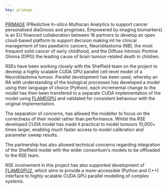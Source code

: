 ```yaml
---
key: primage
---
```


[PRIMAGE](https://www.primageproject.eu/) (PRedictive In-silico Multiscan Analytics to support cancer personalised diaGnosis and prognises, Empowered by imaging biomarkers) is an EU financed collaboration between 16 partners to develop an open cloud-based platform to support decision making int he clinical management of two paediatric cancers, Neuroblastoma (NB), the most frequent solid cancer of early childhood, and the Diffuse Intrinsic Pontine Glioma (DIPG) the leading cause of brain tumour-related death in children.

RSEs have been working closely with the Sheffield team on the project to develop a highly scalable CUDA GPU parallel cell-level model of a Neuroblastoma tumour. Parallel development has been used, whereby an RA with understanding of the biological processes has developed a model using their language of choice (Python), each incremental change to the model has then been transfered to a separate CUDA implementation of the model using [FLAMEGPU](http://www.flamegpu.com/) and validated for consistent behaviour with the original implementation.

The separation of concerns, has allowed the modeller to focus on the correctness of their model rather than performance. Whilst the RSE developed CUDA model has made it practical to model tumours 10,000+ times larger, enabling much faster access to model calibration and parameter sweep results.

The partnership has also allowed technical concerns regarding integration of the Sheffield model with the wider consortium's models to be offloaded to the RSE team.

RSE involvement in this project has also supported development of [FLAMEGPU2](https://github.com/FLAMEGPU/FLAMEGPU2), which aims to provide a more-accessible (Python and C++) interface to highly-scalable CUDA GPU parallel modelling of complex systems.